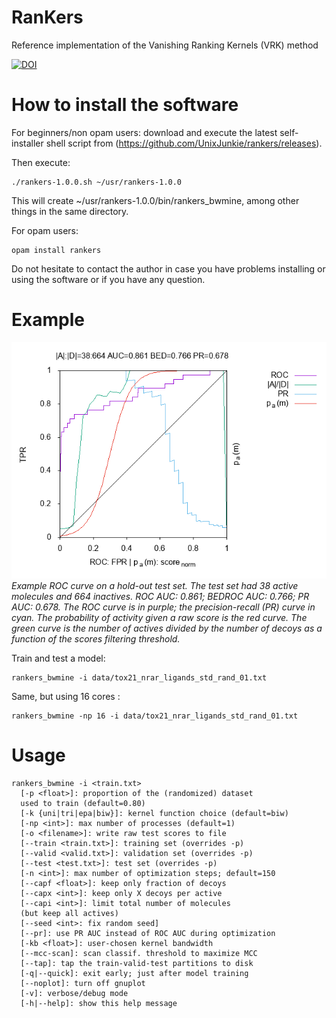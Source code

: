 # RanKers
Reference implementation of the Vanishing Ranking Kernels (VRK) method

[![DOI](https://zenodo.org/badge/DOI/10.5281/zenodo.3546697.svg)](https://doi.org/10.5281/zenodo.3546697)

# How to install the software

For beginners/non opam users:
download and execute the latest self-installer
shell script from (https://github.com/UnixJunkie/rankers/releases).

Then execute:
```
./rankers-1.0.0.sh ~/usr/rankers-1.0.0
```

This will create ~/usr/rankers-1.0.0/bin/rankers_bwmine, among other things
in the same directory.

For opam users:
```
opam install rankers
```

Do not hesitate to contact the author in case you have problems installing
or using the software or if you have any question.

# Example

![Logo](data/ROC.png?raw=true)
*Example ROC curve on a hold-out test set. The test set had 38 active
molecules and 664 inactives. ROC AUC: 0.861; BEDROC AUC: 0.766; PR AUC: 0.678.
The ROC curve is in purple; the precision-recall (PR) curve in cyan. The
probability of activity given a raw score is the red curve.
The green curve is the number of actives divided by the
number of decoys as a function of the scores filtering threshold.*

Train and test a model:
```
rankers_bwmine -i data/tox21_nrar_ligands_std_rand_01.txt
```

Same, but using 16 cores :
```
rankers_bwmine -np 16 -i data/tox21_nrar_ligands_std_rand_01.txt
```

# Usage

```
rankers_bwmine -i <train.txt>
  [-p <float>]: proportion of the (randomized) dataset
  used to train (default=0.80)
  [-k {uni|tri|epa|biw}]: kernel function choice (default=biw)
  [-np <int>]: max number of processes (default=1)
  [-o <filename>]: write raw test scores to file
  [--train <train.txt>]: training set (overrides -p)
  [--valid <valid.txt>]: validation set (overrides -p)
  [--test <test.txt>]: test set (overrides -p)
  [-n <int>]: max number of optimization steps; default=150
  [--capf <float>]: keep only fraction of decoys
  [--capx <int>]: keep only X decoys per active
  [--capi <int>]: limit total number of molecules
  (but keep all actives)
  [--seed <int>: fix random seed]
  [--pr]: use PR AUC instead of ROC AUC during optimization
  [-kb <float>]: user-chosen kernel bandwidth
  [--mcc-scan]: scan classif. threshold to maximize MCC
  [--tap]: tap the train-valid-test partitions to disk
  [-q|--quick]: exit early; just after model training
  [--noplot]: turn off gnuplot
  [-v]: verbose/debug mode
  [-h|--help]: show this help message
```
